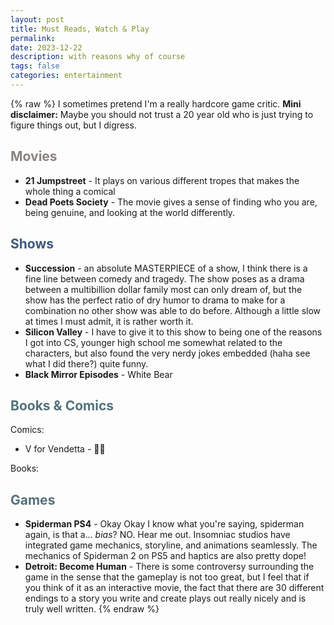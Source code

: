 ```yaml
---
layout: post
title: Must Reads, Watch & Play
permalink: 
date: 2023-12-22
description: with reasons why of course
tags: false
categories: entertainment
---
```

{% raw %}
I sometimes pretend I'm a really hardcore game critic.
**Mini disclaimer:** Maybe you should not trust a 20 year old who is just trying to figure things out, but I digress.

## <span style="color: #8a837d;">Movies</span>
- **21 Jumpstreet** - It plays on various different tropes that makes the whole thing a comical
- **Dead Poets Society** - The movie gives a sense of finding who you are, being genuine, and looking at the world differently.

## <span style="color: #3d5a80;">Shows</span>
- **Succession** - an absolute MASTERPIECE of a show, I think there is a fine line between comedy and tragedy. The show poses as a drama between a multibillion dollar family most can only dream of, but the show has the perfect ratio of dry humor to drama to make for a combination no other show was able to do before. Although a little slow at times I must admit, it is rather worth it. 
- **Silicon Valley** - I have to give it to this show to being one of the reasons I got into CS, younger high school me somewhat related to the characters, but also found the very nerdy jokes embedded (haha see what I did there?) quite funny.
- **Black Mirror Episodes** - White Bear

## <span style="color: #54717a;">Books & Comics</span>
Comics:
- V for Vendetta - 🧠💥

Books:

## <span style="color: #54717a;">Games</span>
- **Spiderman PS4** - Okay Okay I know what you're saying, spiderman again, is that a... *bias*? NO. Hear me out. Insomniac studios have integrated game mechanics, storyline, and animations seamlessly. The mechanics of Spiderman 2 on PS5 and haptics are also pretty dope!
- **Detroit: Become Human** - There is some controversy surrounding the game in the sense that the gameplay is not too great, but I feel that if you think of it as an interactive movie, the fact that there are 30 different endings to a story you write and create plays out really nicely and is truly well written.
{% endraw %}
